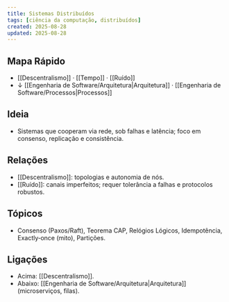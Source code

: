 ```yaml
---
title: Sistemas Distribuídos
tags: [ciência da computação, distribuídos]
created: 2025-08-28
updated: 2025-08-28
---
```


## Mapa Rápido
- [[Descentralismo]] · [[Tempo]] · [[Ruído]]
- ↓ [[Engenharia de Software/Arquitetura|Arquitetura]] · [[Engenharia de Software/Processos|Processos]]

## Ideia
- Sistemas que cooperam via rede, sob falhas e latência; foco em consenso, replicação e consistência.

## Relações
- [[Descentralismo]]: topologias e autonomia de nós.
- [[Ruído]]: canais imperfeitos; requer tolerância a falhas e protocolos robustos.

## Tópicos
- Consenso (Paxos/Raft), Teorema CAP, Relógios Lógicos, Idempotência, Exactly‑once (mito), Partições.

## Ligações
- Acima: [[Descentralismo]].
- Abaixo: [[Engenharia de Software/Arquitetura|Arquitetura]] (microserviços, filas).
